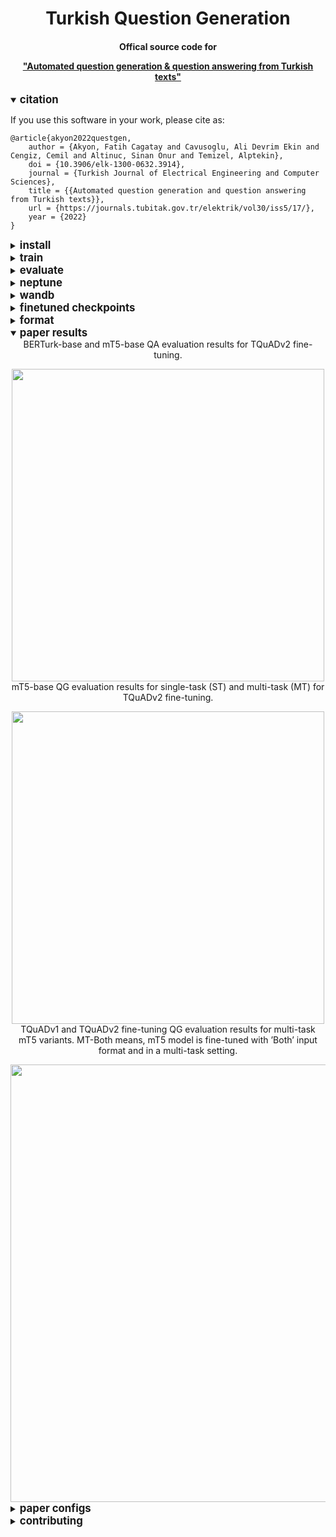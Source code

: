<div align="center">
<h1>
  Turkish Question Generation
</h1>

<h4>
  Offical source code for 

  <a href="https://journals.tubitak.gov.tr/elektrik/vol30/iss5/17/">"Automated question generation &amp; question answering from Turkish texts"</a>
</h4>
</div>

<details open>
<summary>
  <big><b>citation</b></big>
</summary>
  
If you use this software in your work, please cite as:
  
```
@article{akyon2022questgen,
    author = {Akyon, Fatih Cagatay and Cavusoglu, Ali Devrim Ekin and Cengiz, Cemil and Altinuc, Sinan Onur and Temizel, Alptekin},
    doi = {10.3906/elk-1300-0632.3914},
    journal = {Turkish Journal of Electrical Engineering and Computer Sciences},
    title = {{Automated question generation and question answering from Turkish texts}},
    url = {https://journals.tubitak.gov.tr/elektrik/vol30/iss5/17/},
    year = {2022}
}
```
  
</details>

<details closed>
<summary>
<big><b>install</b></big>
</summary>

```bash
git clone https://github.com/obss/turkish-question-generation.git
cd turkish-question-generation
pip install -r requirements.txt
```
</details>

<details closed>
<summary>
<big><b>train</b></big>
</summary>

- start a training using args:

```bash
python run.py --model_name_or_path google/mt5-small  --output_dir runs/exp1 --do_train --do_eval --tokenizer_name_or_path mt5_qg_tokenizer --per_device_train_batch_size 4 --gradient_accumulation_steps 2 --learning_rate 1e-4 --seed 42 --save_total_limit 1
```

- download [json config](configs/default/config.json) file and start a training:

```bash
python run.py config.json
```

- downlaod [yaml config](configs/default/config.yaml) file and start a training:

```bash
python run.py config.yaml
```

</details>

<details closed>
<summary>
<big><b>evaluate</b></big>
</summary>

- arrange related params in config:

```yaml
do_train: false
do_eval: true
eval_dataset_list: ["tquad2-valid", "xquad.tr"]
prepare_data: true
mt5_task_list: ["qa", "qg", "ans_ext"]
mt5_qg_format: "both"
no_cuda: false
```

- start an evaluation:

```bash
python run.py config.yaml
```

</details>

<details closed>
<summary>
<big><b>neptune</b></big>
</summary>

- install neptune:

```bash
pip install neptune-client
```

- download [config](configs/default/config.yaml) file and arrange neptune params:

```yaml
run_name: 'exp1'
neptune_project: 'name/project'
neptune_api_token: 'YOUR_API_TOKEN'
```

- start a training:

```bash
python train.py config.yaml
```

</details>

<details closed>
<summary>
<big><b>wandb</b></big>
</summary>

- install wandb:

```bash
pip install wandb
```

- download [config](configs/default/config.yaml) file and arrange wandb params:

```yaml
run_name: 'exp1'
wandb_project: 'turque'
```

- start a training:

```bash
python train.py config.yaml
```

</details>

<details closed>
<summary>
<big><b>finetuned checkpoints</b></big>
</summary>

[model_url1]: https://drive.google.com/uc?id=10hHFuavHCofDczGSzsH1xPHgTgAocOl1
[model_url2]: https://huggingface.co/google/mt5-small
[model_url3]: https://huggingface.co/google/mt5-base
[model_url4]: https://drive.google.com/uc?id=1Cnovcib1I276GmJVOGa33jySIwOthIa7
[model_url5]: 'https://drive.google.com/uc?id=1hVhR5hQHcIVKj5pPgvYkcl1WWDDHpOFL'
[model_url6]: https://drive.google.com/uc?id=1JG14mynmu-b3Dy2UDJr4AyJQyuW-uabh
[model_url7]: https://drive.google.com/uc?id=10hHFuavHCofDczGSzsH1xPHgTgAocOl1
[model_url8]: 'https://drive.google.com/uc?id=1W8PXgx6VDaThDdLNkL-HVWb1MNcQdxwp'
[data_url1]: https://github.com/obss/turkish-question-generation/releases/download/0.0.1/tquad_train_data_v2.json
[data_url2]: https://github.com/obss/turkish-question-generation/releases/download/0.0.1/tquad_dev_data_v2.json
[data_url3]: https://github.com/deepmind/xquad/blob/master/xquad.tr.json


|name |model |training <br> data |trained <br> tasks |model size<br><sup>(GB) |
|--- |--- |--- |--- |--- |
|[mt5-small-3task-highlight-tquad2][model_url4] |[mt5-small][model_url2] |[tquad2-train][data_url1] |QA,QG,AnsExt  |1.2GB |
|[mt5-small-3task-prepend-tquad2][model_url6] |[mt5-small][model_url2] |[tquad2-train][data_url1] |QA,QG,AnsExt  |1.2GB |
|[mt5-small-3task-highlight-combined3][model_url7] |[mt5-small][model_url2] |[tquad2-train][data_url1]+[tquad2-valid][data_url2]+[xquad.tr][data_url3]|QA,QG,AnsExt  |1.2GB |
|[mt5-base-3task-highlight-tquad2][model_url5] |[mt5-base][model_url3] |[tquad2-train][data_url1] |QA,QG,AnsExt  |2.3GB |
|[mt5-base-3task-highlight-combined3][model_url8] |[mt5-base][model_url3] |[tquad2-train][data_url1]+[tquad2-valid][data_url2]+[xquad.tr][data_url3]|QA,QG,AnsExt |2.3GB |

</details>

<details closed>
<summary>
<big><b>format</b></big>
</summary>

- answer extraction:

input:
```
"<hl> Osman Bey 1258 yılında Söğüt’te doğdu. <hl> Osman Bey 1 Ağustos 1326’da Bursa’da hayatını kaybetmiştir.1281 yılında Osman Bey 23 yaşında iken Ahi teşkilatından olan Şeyh Edebali’nin kızı Malhun Hatun ile evlendi."
```

target:
```
<sep> 1258 <sep> Söğüt’te <sep>
```

- question answering:

input:
```
"question: Osman Bey nerede doğmuştur? context: Osman Bey 1258 yılında Söğüt’te doğdu. Osman Bey 1 Ağustos 1326’da Bursa’da hayatını kaybetmiştir.1281 yılında Osman Bey 23 yaşında iken Ahi teşkilatından olan Şeyh Edebali’nin kızı Malhun Hatun ile evlendi."
```

target:
```
"Söğüt’te"
```

- question generation (prepend):

input:
```
"answer: Söğüt’te context: Osman Bey 1258 yılında Söğüt’te doğdu. Osman Bey 1 Ağustos 1326’da Bursa’da hayatını kaybetmiştir.1281 yılında Osman Bey 23 yaşında iken Ahi teşkilatından olan Şeyh Edebali’nin kızı Malhun Hatun ile evlendi."
```

target:
```
"Osman Bey nerede doğmuştur?"
```

- question generation (highlight):

input:
```
"generate question: Osman Bey 1258 yılında <hl> Söğüt’te <hl> doğdu. Osman Bey 1 Ağustos 1326’da Bursa’da hayatını kaybetmiştir.1281 yılında Osman Bey 23 yaşında iken Ahi teşkilatından olan Şeyh Edebali’nin kızı Malhun Hatun ile evlendi."
```

target:
```
"Osman Bey nerede doğmuştur?"
```

- question generation (both):

input:
```
"answer: Söğüt’te context: Osman Bey 1258 yılında <hl> Söğüt’te <hl> doğdu. Osman Bey 1 Ağustos 1326’da Bursa’da hayatını kaybetmiştir.1281 yılında Osman Bey 23 yaşında iken Ahi teşkilatından olan Şeyh Edebali’nin kızı Malhun Hatun ile evlendi."
```

target:
```
"Osman Bey nerede doğmuştur?"
```
</details>

<details open>
<summary>
<big><b>paper results</b></big>
</summary>

<div align="center">
 BERTurk-base and mT5-base QA evaluation results for TQuADv2 fine-tuning.
</p>
<img src="https://user-images.githubusercontent.com/34196005/141182075-5d3d1c43-fdf3-4892-921b-6e2d5c7550f9.png" width="500">
</div>

<div align="center">
mT5-base QG evaluation results for single-task (ST) and multi-task (MT) for TQuADv2 fine-tuning.
</p>
<img src="https://user-images.githubusercontent.com/34196005/141182079-40cd436c-2a93-4ad6-a59a-1db76e96ccfe.png" width="500">
</div>

<div align="center">
TQuADv1 and TQuADv2 fine-tuning QG evaluation results for multi-task mT5 variants. MT-Both means, mT5 model is fine-tuned with ’Both’ input format and in a multi-task setting.
</p>
<img src="https://user-images.githubusercontent.com/34196005/141182081-97dc188b-475a-4dfd-91f6-f08c14a472fc.png" width="700">
</div>

</details>

<details closed>
<summary>
<big><b>paper configs</b></big>
</summary>

You can find the config files used in the paper under [configs/paper](configs/paper).

</details>

<details closed>
<summary>
<big><b>contributing</b></big>
</summary>

Before opening a PR:

- Install required development packages:

```bash
pip install "black==21.7b0" "flake8==3.9.2" "isort==5.9.2"
```

- Reformat with black and isort:

```bash
black . --config pyproject.toml
isort .
```

</details>

